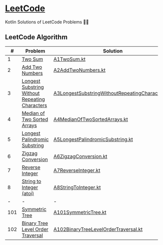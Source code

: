 [LeetCode](https://leetcode.com/problemset/all/)
========

Kotlin Solutions of LeetCode Problems 🧗‍♂️

## LeetCode Algorithm

| #   | Problem                                                                                                                         | Solution                                                                                                                                    |
|-----|---------------------------------------------------------------------------------------------------------------------------------|---------------------------------------------------------------------------------------------------------------------------------------------|
| 1   | [Two Sum](https://leetcode.com/problems/two-sum/)                                                                               | [A1TwoSum.kt](src/main/kotlin/fijb/leetcode/algorithms/A1TwoSum.kt)                                                                         |
| 2   | [Add Two Numbers](https://leetcode.com/problems/add-two-numbers/)                                                               | [A2AddTwoNumbers.kt](src/main/kotlin/fijb/leetcode/algorithms/A2AddTwoNumbers.kt)                                                           |
| 3   | [Longest Substring Without Repeating Characters](https://leetcode.com/problems/longest-substring-without-repeating-characters/) | [A3LongestSubstringWithoutRepeatingCharacters.kt](src/main/kotlin/fijb/leetcode/algorithms/A3LongestSubstringWithoutRepeatingCharacters.kt) |
| 4   | [Median of Two Sorted Arrays](https://leetcode.com/problems/median-of-two-sorted-arrays/)                                       | [A4MedianOfTwoSortedArrays.kt](src/main/kotlin/fijb/leetcode/algorithms/A4MedianOfTwoSortedArrays.kt)                                       |
| 5   | [Longest Palindromic Substring](https://leetcode.com/problems/longest-palindromic-substring/)                                   | [A5LongestPalindromicSubstring.kt](src/main/kotlin/fijb/leetcode/algorithms/A5LongestPalindromicSubstring.kt)                               |
| 6   | [Zigzag Conversion](https://leetcode.com/problems/zigzag-conversion/)                                                           | [A6ZigzagConversion.kt](src/main/kotlin/fijb/leetcode/algorithms/A6ZigzagConversion.kt)                                                     |
| 7   | [Reverse Integer](https://leetcode.com/problems/reverse-integer/)                                                               | [A7ReverseInteger.kt](src/main/kotlin/fijb/leetcode/algorithms/A7ReverseInteger.kt)                                                         |
| 8   | [String to Integer (atoi)](https://leetcode.com/problems/string-to-integer-atoi/)                                               | [A8StringToInteger.kt](src/main/kotlin/fijb/leetcode/algorithms/A8StringToInteger.kt)                                                       |
| -   | -                                                                                                                               | -                                                                                                                                           |
| 101 | [Symmetric Tree](https://leetcode.com/problems/symmetric-tree/)                                                                 | [A101SymmetricTree.kt](src/main/kotlin/fijb/leetcode/algorithms/A101SymmetricTree.kt)                                                       |
| 102 | [Binary Tree Level Order Traversal](https://leetcode.com/problems/binary-tree-level-order-traversal/)                           | [A102BinaryTreeLevelOrderTraversal.kt](src/main/kotlin/fijb/leetcode/algorithms/A102BinaryTreeLevelOrderTraversal.kt)                       |
